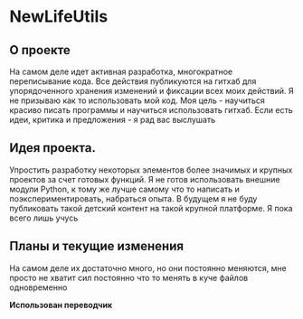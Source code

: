 # NewLifeUtils
## О проекте

На самом деле идет активная разработка, многократное переписывание кода. Все действия публикуются на гитхаб для упорядоченного хранения изменений и фиксации всех моих действий. Я не призываю как то использовать мой код. Моя цель - научиться красиво писать программы и научиться использовать гитхаб. Если есть идеи, критика и предложения - я рад вас выслушать

## Идея проекта.

Упростить разработку некоторых элементов более значимых и крупных проектов за счет готовых функций. Я не готов использовать внешние модули Python, к тому же лучше самому что то написать и поэкспериментировать, набраться опыта. В будущем я не буду публиковать такой детский контент на такой крупной платформе. Я пока всего лишь учусь

## Планы и текущие изменения

На самом деле их достаточно много, но они постоянно меняются, мне просто не хватит сил постоянно что то менять в куче файлов одновременно

**Использован переводчик**